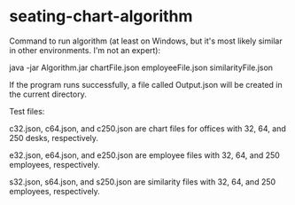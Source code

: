 # seating-chart-algorithm

Command to run algorithm (at least on Windows, but it's most likely similar in other environments. I'm not an expert):

java -jar Algorithm.jar chartFile.json employeeFile.json similarityFile.json

If the program runs successfully, a file called Output.json will be created in the current directory.

Test files:

c32.json, c64.json, and c250.json are chart files for offices with 32, 64, and 250 desks, respectively.

e32.json, e64.json, and e250.json are employee files with 32, 64, and 250 employees, respectively.

s32.json, s64.json, and s250.json are similarity files with 32, 64, and 250 employees, respectively.
